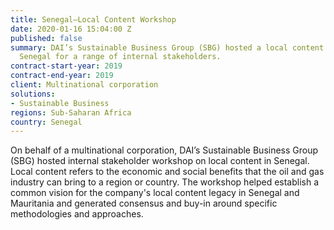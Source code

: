 ```yaml
---
title: Senegal—Local Content Workshop
date: 2020-01-16 15:04:00 Z
published: false
summary: DAI’s Sustainable Business Group (SBG) hosted a local content workshop in
  Senegal for a range of internal stakeholders.
contract-start-year: 2019
contract-end-year: 2019
client: Multinational corporation
solutions:
- Sustainable Business
regions: Sub-Saharan Africa
country: Senegal
---
```


On behalf of a multinational corporation, DAI’s Sustainable Business Group (SBG) hosted internal stakeholder workshop on local content in Senegal. Local content refers to the economic and social benefits that the oil and gas industry can bring to a region or country. The workshop helped establish a common vision for the company's local content legacy in Senegal and Mauritania and generated consensus and buy-in around specific methodologies and approaches.
